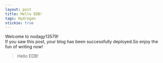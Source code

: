 ```yaml
---
layout: post
title: Hello EDB!
tags: Hydrogen
stickie: true
---
```


Welcome to nodagy13579!<br>If you saw this post, your blog has been successfully deployed.So enjoy the fun of writing now!

> Hello EDB!
